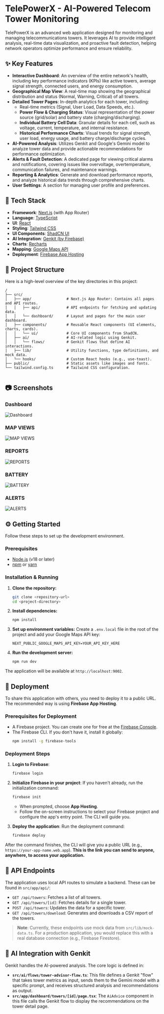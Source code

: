 # TelePowerX - AI-Powered Telecom Tower Monitoring

TelePowerX is an advanced web application designed for monitoring and managing telecommunications towers. It leverages AI to provide intelligent analysis, real-time data visualization, and proactive fault detection, helping network operators optimize performance and ensure reliability.

## ✨ Key Features

- **Interactive Dashboard**: An overview of the entire network's health, including key performance indicators (KPIs) like active towers, average signal strength, connected users, and energy consumption.
- **Geographical Map View**: A real-time map showing the geographical distribution and status (Normal, Warning, Critical) of all towers.
- **Detailed Tower Pages**: In-depth analytics for each tower, including:
    - Real-time metrics (Signal, User Load, Data Speeds, etc.).
    - **Power Flow & Charging Status**: Visual representation of the power source (grid/solar) and battery state (charging/discharging).
    - **Individual Battery Cell Data**: Granular details for each cell, such as voltage, current, temperature, and internal resistance.
    - **Historical Performance Charts**: Visual trends for signal strength, user load, energy usage, and battery charge/discharge cycles.
- **AI-Powered Analysis**: Utilizes Genkit and Google's Gemini model to analyze tower data and provide actionable recommendations for performance optimization.
- **Alerts & Fault Detection**: A dedicated page for viewing critical alarms and notifications, covering issues like overvoltage, overtemperature, communication failures, and maintenance warnings.
- **Reporting & Analytics**: Generate and download performance reports, and analyze historical data trends through comprehensive charts.
- **User Settings**: A section for managing user profile and preferences.

## 🚀 Tech Stack

- **Framework**: [Next.js](https://nextjs.org/) (with App Router)
- **Language**: [TypeScript](https://www.typescriptlang.org/)
- **UI**: [React](https://reactjs.org/)
- **Styling**: [Tailwind CSS](https://tailwindcss.com/)
- **UI Components**: [ShadCN UI](https://ui.shadcn.com/)
- **AI Integration**: [Genkit (by Firebase)](https://firebase.google.com/docs/genkit)
- **Charts**: [Recharts](https://recharts.org/)
- **Mapping**: [Google Maps API](https://developers.google.com/maps)
- **Deployment**: [Firebase App Hosting](https://firebase.google.com/docs/app-hosting)

## 📂 Project Structure

Here is a high-level overview of the key directories in this project:

```
/
├── src/
│   ├── app/                # Next.js App Router: Contains all pages and API routes.
│   │   ├── api/            # API endpoints for fetching and updating data.
│   │   └── dashboard/      # Layout and pages for the main user dashboard.
│   ├── components/         # Reusable React components (UI elements, charts, cards).
│   │   └── ui/             # Core UI components from ShadCN.
│   ├── ai/                 # AI-related logic using Genkit.
│   │   └── flows/          # Genkit flows that define AI interactions.
│   ├── lib/                # Utility functions, type definitions, and mock data.
│   └── hooks/              # Custom React hooks (e.g., use-toast).
├── public/                 # Static assets like images and fonts.
└── tailwind.config.ts      # Tailwind CSS configuration.


```

## 📷 Screenshots

### Dashboard
![Dashboard](https://j.top4top.io/p_3562iw2if1.png)

### MAP VIEWS
![MAP VIEWS](https://k.top4top.io/p_3562bp1kg2.png)

### REPORTS
![REPORTS](https://l.top4top.io/p_35621og2c3.png)

### BATTERY
![BATTERY](https://a.top4top.io/p_3562kq4u94.png)

### ALERTS
![ALERTS](https://b.top4top.io/p_3562t6yq25.png)

## ⚙️ Getting Started

Follow these steps to set up the development environment.

### Prerequisites

- [Node.js](https://nodejs.org/) (v18 or later)
- [npm](https://www.npmjs.com/) or [yarn](https://yarnpkg.com/)

### Installation & Running

1.  **Clone the repository:**
    ```bash
    git clone <repository-url>
    cd <project-directory>
    ```

2.  **Install dependencies:**
    ```bash
    npm install
    ```

3.  **Set up environment variables:**
    Create a `.env.local` file in the root of the project and add your Google Maps API key:
    ```
    NEXT_PUBLIC_GOOGLE_MAPS_API_KEY=YOUR_API_KEY_HERE
    ```

4.  **Run the development server:**
    ```bash
    npm run dev
    ```

The application will be available at `http://localhost:9002`.

## 🚀 Deployment

To share this application with others, you need to deploy it to a public URL. The recommended way is using **Firebase App Hosting**.

### Prerequisites for Deployment
- A Firebase project. You can create one for free at the [Firebase Console](https://console.firebase.google.com/).
- The Firebase CLI. If you don't have it, install it globally:
  ```bash
  npm install -g firebase-tools
  ```

### Deployment Steps

1.  **Login to Firebase**:
    ```bash
    firebase login
    ```

2.  **Initialize Firebase in your project**:
    If you haven't already, run the initialization command:
    ```bash
    firebase init
    ```
    - When prompted, choose **App Hosting**.
    - Follow the on-screen instructions to select your Firebase project and configure the app's entry point. The CLI will guide you.

3.  **Deploy the application**:
    Run the deployment command:
    ```bash
    firebase deploy
    ```

After the command finishes, the CLI will give you a public URL (e.g., `https://your-app-name.web.app`). **This is the link you can send to anyone, anywhere, to access your application.**

## 🔗 API Endpoints

The application uses local API routes to simulate a backend. These can be found in `src/app/api/`:

-   `GET /api/towers`: Fetches a list of all towers.
-   `GET /api/towers/[id]`: Fetches details for a single tower.
-   `POST /api/towers`: Updates the data for a specific tower.
-   `GET /api/towers/download`: Generates and downloads a CSV report of the towers.

> **Note**: Currently, these endpoints use mock data from `src/lib/mock-data.ts`. For a production application, you would replace this with a real database connection (e.g., Firebase Firestore).

## 🤖 AI Integration with Genkit

Genkit handles the AI-powered analysis. The core logic is defined in:

-   **`src/ai/flows/tower-advisor-flow.ts`**: This file defines a Genkit "flow" that takes tower metrics as input, sends them to the Gemini model with a specific prompt, and receives structured analysis and recommendations as output.
-   **`src/app/dashboard/towers/[id]/page.tsx`**: The `AiAdvice` component in this file calls the Genkit flow to display the recommendations on the tower detail page.
